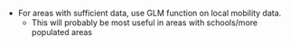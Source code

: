 - For areas with sufficient data, use GLM function on local mobility data.
  - This will probably be most useful in areas with schools/more populated areas